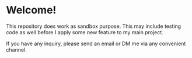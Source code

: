 # Welcome! 

This repository does work as sandbox purpose. This may include testing code as well before I apply some new feature to my main project.

If you have any inquiry, please send an email or DM me via any convenient channel.